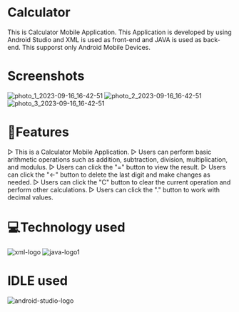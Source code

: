# Calculator
This is Calculator Mobile Application. This Application is developed by using Android Studio and XML is used as front-end and JAVA is used as back-end.
This supporst only Android Mobile Devices.

# Screenshots
![photo_1_2023-09-16_16-42-51](https://github.com/Naveen-Chandrasekaran/Calculator/assets/114243437/b788f744-6f4e-4f79-ac7d-59e627bc7d61)
![photo_2_2023-09-16_16-42-51](https://github.com/Naveen-Chandrasekaran/Calculator/assets/114243437/4add633c-d53c-467f-98b4-3395cda2ea05)
![photo_3_2023-09-16_16-42-51](https://github.com/Naveen-Chandrasekaran/Calculator/assets/114243437/52bf5083-a45b-4b04-97d9-d8d9c621f2bf)

# 📝Features
▷ This is a Calculator Mobile Application.
▷ Users can perform basic arithmetic operations such as addition, subtraction, division, multiplication, and modulus.
▷ Users can click the "=" button to view the result.
▷ Users can click the "<-" button to delete the last digit and make changes as needed.
▷ Users can click the "C" button to clear the current operation and perform other calculations.
▷ Users can click the "." button to work with decimal values.

# 💻Technology used
![xml-logo](https://github.com/Naveen-Chandrasekaran/QuizApp/assets/114243437/31721215-f7e4-410d-ae41-84b07f8bc975)
![java-logo1](https://github.com/Naveen-Chandrasekaran/QuizApp/assets/114243437/68417ba3-6fd9-4106-ada9-b99f9cac8607)

# IDLE used
![android-studio-logo](https://github.com/Naveen-Chandrasekaran/QuizApp/assets/114243437/b3877bfd-91af-4b2e-95d7-5b0256a234f6)



